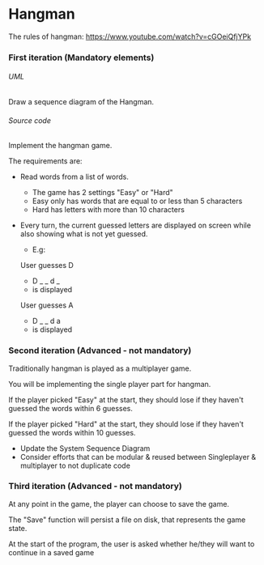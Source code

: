 # Hangman 

The rules of hangman: https://www.youtube.com/watch?v=cGOeiQfjYPk

### First iteration (Mandatory elements)

###### UML

Draw a sequence diagram of the Hangman. 

###### Source code

Implement the hangman game. 

The requirements are:

- Read words from a list of words.

  - The game has 2 settings "Easy" or "Hard"
  - Easy only has words that are equal to or less than 5 characters
  - Hard has letters with more than 10 characters

- Every turn, the current guessed letters are displayed on screen while also showing what is not yet guessed.

  - E.g:

  User guesses D

  - D _ _ d _ 
  - is displayed

  User guesses A

  - D _ _ d a 
  - is displayed

### Second iteration (Advanced - not mandatory)

Traditionally hangman is played as a multiplayer game.

You will be implementing the single player part for hangman.

If the player picked "Easy" at the start, they should lose if they haven't guessed the words within 6 guesses.

If the player picked "Hard" at the start, they should lose if they haven't guessed the words within 10 guesses.

- Update the System Sequence Diagram
- Consider efforts that can be modular & reused between Singleplayer & multiplayer to not duplicate code

### Third iteration (Advanced - not mandatory)

At any point in the game, the player can choose to save the game.

The "Save" function will persist a file on disk, that represents the game state.

At the start of the program, the user is asked whether he/they will want to continue in a saved game